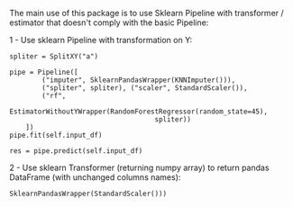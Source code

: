 The main use of this package is to use Sklearn Pipeline with transformer / estimator that doesn't comply with the basic Pipeline:

1 - Use sklearn Pipeline with transformation on Y:

```
spliter = SplitXY("a")

pipe = Pipeline([
        ("imputer", SklearnPandasWrapper(KNNImputer())),
        ("spliter", spliter), ("scaler", StandardScaler()),
        ("rf",
            EstimatorWithoutYWrapper(RandomForestRegressor(random_state=45),
                                    spliter))
    ])
pipe.fit(self.input_df)

res = pipe.predict(self.input_df)
```

2 - Use sklearn Transformer (returning numpy array)  to return pandas DataFrame (with unchanged columns names):


```
SklearnPandasWrapper(StandardScaler()))
```
